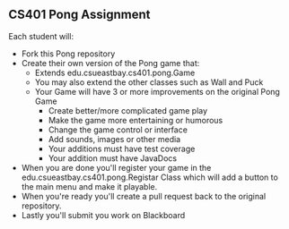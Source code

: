 ## CS401 Pong Assignment

Each student will:
* Fork this Pong repository
* Create their own version of the Pong game that:    
  * Extends edu.csueastbay.cs401.pong.Game  
  * You may also extend the other classes such as Wall and Puck  
  * Your Game will have 3 or more improvements on the original Pong Game    
    * Create better/more complicated game play    
    * Make the game more entertaining or humorous     
    * Change the game control or interface    
    * Add sounds, images or other media  
    * Your additions must have test coverage   
    * Your addition must have JavaDocs   
* When you are done you'll register your game in the edu.csueastbay.cs401.pong.Registar Class which will add a button to the main menu and make it playable.  
* When you're ready you'll create a pull request back to the original repository.  
* Lastly you'll submit you work on Blackboard
  
